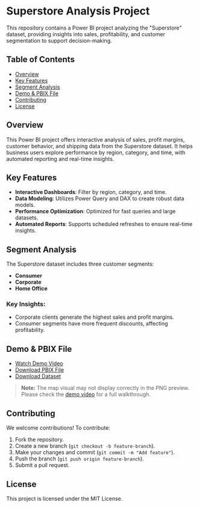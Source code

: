 # Superstore Analysis Project

This repository contains a Power BI project analyzing the "Superstore" dataset, providing insights into sales, profitability, and customer segmentation to support decision-making.

## Table of Contents

- [Overview](#overview)
- [Key Features](#key-features)
- [Segment Analysis](#segment-analysis)
- [Demo & PBIX File](#demo--pbix-file)
- [Contributing](#contributing)
- [License](#license)

## Overview

This Power BI project offers interactive analysis of sales, profit margins, customer behavior, and shipping data from the Superstore dataset. It helps business users explore performance by region, category, and time, with automated reporting and real-time insights.

## Key Features

- **Interactive Dashboards**: Filter by region, category, and time.
- **Data Modeling**: Utilizes Power Query and DAX to create robust data models.
- **Performance Optimization**: Optimized for fast queries and large datasets.
- **Automated Reports**: Supports scheduled refreshes to ensure real-time insights.

## Segment Analysis

The Superstore dataset includes three customer segments:
- **Consumer**
- **Corporate**
- **Home Office**

### Key Insights:
- Corporate clients generate the highest sales and profit margins.
- Consumer segments have more frequent discounts, affecting profitability.

## Demo & PBIX File

- [Watch Demo Video](https://drive.google.com/file/d/1PcNoiEJfrhCqAcbV8WTzv9Xv0c7RtxLa/view?usp=drive_link)
- [Download PBIX File](https://drive.google.com/file/d/1KIAghcUub1FwUDC9es5azhrnvFVBc9cd/view?usp=drive_link)
- [Download Dataset](https://drive.google.com/file/d/1cjpM74VrzJdZyhcoyU9S9BlAqW2zJb-f/view?usp=drive_link)

> **Note:** The map visual may not display correctly in the PNG preview. Please check the [demo video](#demo--pbix-file) for a full walkthrough.

## Contributing

We welcome contributions! To contribute:
1. Fork the repository.
2. Create a new branch (`git checkout -b feature-branch`).
3. Make your changes and commit (`git commit -m "Add feature"`).
4. Push the branch (`git push origin feature-branch`).
5. Submit a pull request.

## License

This project is licensed under the MIT License.

